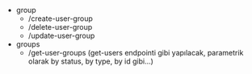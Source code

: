 * group
    - /create-user-group
    - /delete-user-group
    - /update-user-group
* groups
    - /get-user-groups (get-users endpointi gibi yapılacak, parametrik olarak by status, by type, by id gibi...)